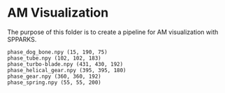 
# AM Visualization

The purpose of this folder is to create a pipeline for AM visualization with SPPARKS. 

```
phase_dog_bone.npy (15, 190, 75)
phase_tube.npy (102, 102, 183)
phase_turbo-blade.npy (431, 430, 192)
phase_helical_gear.npy (395, 395, 180)
phase_gear.npy (360, 360, 192)
phase_spring.npy (55, 55, 200)
```
